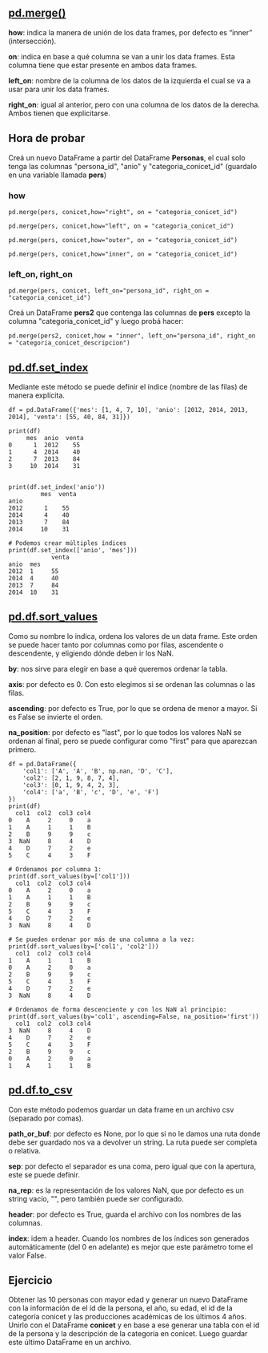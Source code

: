 ## [pd.merge()]()

**how**: indica la manera de unión de los data frames, por defecto es “inner” (intersección).

**on**: indica en base a qué columna se van a unir los data frames. Esta columna tiene que estar presente en ambos data frames.

**left_on**: nombre de la columna de los datos de la izquierda el cual se va a usar para unir los data frames.

**right_on**: igual al anterior, pero con una columna de los datos de la derecha. Ambos tienen que explicitarse.

## **Hora de probar**

Creá un nuevo DataFrame a partir del DataFrame **Personas**, el cual solo tenga las columnas "persona_id", "anio" y "categoria_conicet_id" (guardalo en una variable llamada **pers**)

### **how**

```python3
pd.merge(pers, conicet,how="right", on = "categoria_conicet_id")
```

```python3
pd.merge(pers, conicet,how="left", on = "categoria_conicet_id")
```

```python3
pd.merge(pers, conicet,how="outer", on = "categoria_conicet_id")
```

```python3
pd.merge(pers, conicet,how="inner", on = "categoria_conicet_id")
```

### **left_on, right_on**

```python3
pd.merge(pers, conicet, left_on="persona_id", right_on = "categoria_conicet_id")
```

Creá un DataFrame **pers2** que contenga las columnas de **pers** excepto la columna "categoria_conicet_id" y luego probá hacer:

```python3
pd.merge(pers2, conicet,how = "inner", left_on="persona_id", right_on = "categoria_conicet_descripcion")
```

## [pd.df.set_index]()

Mediante este método se puede definir el índice (nombre de las filas) de manera explícita.

```python3
df = pd.DataFrame({'mes': [1, 4, 7, 10], 'anio': [2012, 2014, 2013, 2014], 'venta': [55, 40, 84, 31]})

print(df)
     mes  anio  venta
0      1  2012    55
1      4  2014    40
2      7  2013    84
3     10  2014    31


print(df.set_index('anio'))
         mes  venta
anio
2012      1    55
2014      4    40
2013      7    84
2014     10    31

# Podemos crear múltiples índices
print(df.set_index(['anio', 'mes']))
            venta
anio  mes
2012  1     55
2014  4     40
2013  7     84
2014  10    31
```

## [pd.df.sort_values]()

Como su nombre lo indica, ordena los valores de un data frame. Este orden se puede hacer tanto por columnas como por filas, ascendente o descendente, y eligiendo dónde deben ir los NaN.

**by**: nos sirve para elegir en base a qué queremos ordenar la tabla.

**axis**: por defecto es 0. Con esto elegimos si se ordenan las columnas o las filas.

**ascending**: por defecto es True, por lo que se ordena de menor a mayor. Si es False se invierte el orden.

**na_position**: por defecto es "last", por lo que todos los valores NaN se ordenan al final, pero se puede configurar como "first" para que aparezcan primero.

```python3
df = pd.DataFrame({
    'col1': ['A', 'A', 'B', np.nan, 'D', 'C'],
    'col2': [2, 1, 9, 8, 7, 4],
    'col3': [0, 1, 9, 4, 2, 3],
    'col4': ['a', 'B', 'c', 'D', 'e', 'F']
})
print(df)
  col1  col2  col3 col4
0    A     2     0    a
1    A     1     1    B
2    B     9     9    c
3  NaN     8     4    D
4    D     7     2    e
5    C     4     3    F

# Ordenamos por columna 1:
print(df.sort_values(by=['col1']))
  col1  col2  col3 col4
0    A     2     0    a
1    A     1     1    B
2    B     9     9    c
5    C     4     3    F
4    D     7     2    e
3  NaN     8     4    D

# Se pueden ordenar por más de una columna a la vez:
print(df.sort_values(by=['col1', 'col2']))
  col1  col2  col3 col4
1    A     1     1    B
0    A     2     0    a
2    B     9     9    c
5    C     4     3    F
4    D     7     2    e
3  NaN     8     4    D

# Ordenamos de forma descenciente y con los NaN al principio:
print(df.sort_values(by='col1', ascending=False, na_position='first'))
  col1  col2  col3 col4
3  NaN     8     4    D
4    D     7     2    e
5    C     4     3    F
2    B     9     9    c
0    A     2     0    a
1    A     1     1    B
```

## [pd.df.to_csv]()

Con este método podemos guardar un data frame en un archivo csv (separado por comas).

**path_or_buf**: por defecto es None, por lo que si no le damos una ruta donde debe ser guardado nos va a devolver un string. La ruta puede ser completa o relativa.

**sep**: por defecto el separador es una coma, pero igual que con la apertura, este se puede definir.

**na_rep**: es la representación de los valores NaN, que por defecto es un string vacío, "", pero también puede ser configurado.

**header**: por defecto es True, guarda el archivo con los nombres de las columnas.

**index**: idem a header. Cuando los nombres de los índices son generados automáticamente (del 0 en adelante) es mejor que este parámetro tome el valor False.


## Ejercicio
Obtener las 10 personas con mayor edad y generar un nuevo DataFrame con la información de el id de la persona, el año, su edad, el id de la categoría conicet y las producciones académicas de los últimos 4 años. Unirlo con el DataFrame **conicet** y en base a ese generar una tabla con el id de la persona y la descripción de la categoría en conicet. Luego guardar este último DataFrame en un archivo.
